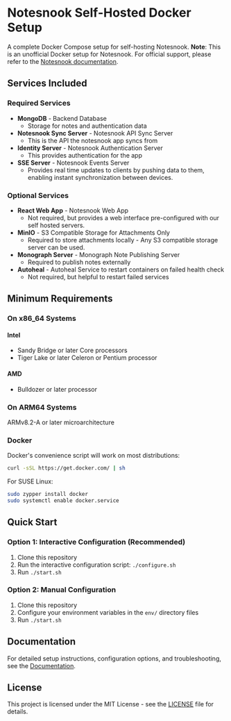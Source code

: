 # Notesnook Self-Hosted Docker Setup

A complete Docker Compose setup for self-hosting Notesnook.
**Note**: This is an unofficial Docker setup for Notesnook. For official support, please refer to the [Notesnook documentation](https://help.notesnook.com/).

## Services Included

### Required Services

- **MongoDB** - Backend Database
  - Storage for notes and authentication data
- **Notesnook Sync Server** - Notesnook API Sync Server
  - This is the API the notesnook app syncs from
- **Identity Server** - Notesnook Authentication Server
  - This provides authentication for the app
- **SSE Server** - Notesnook Events Server
  - Provides real time updates to clients by pushing data to them, enabling instant synchronization between devices.

### Optional Services

- **React Web App** - Notesnook Web App
  - Not required, but provides a web interface pre-configured with our self hosted servers.
- **MinIO** - S3 Compatible Storage for Attachments Only
  - Required to store attachments locally - Any S3 compatible storage server can be used.
- **Monograph Server** - Monograph Note Publishing Server
  - Required to publish notes externally
- **Autoheal** - Autoheal Service to restart containers on failed health check
  - Not required, but helpful to restart failed services

## Minimum Requirements

### On x86_64 Systems

#### Intel

- Sandy Bridge or later Core processors
- Tiger Lake or later Celeron or Pentium processor

#### AMD

- Bulldozer or later processor

### On ARM64 Systems

ARMv8.2-A or later microarchitecture

### Docker

Docker's convenience script will work on most distributions:

```bash
curl -sSL https://get.docker.com/ | sh
```

For SUSE Linux:

```bash
sudo zypper install docker
sudo systemctl enable docker.service
```

## Quick Start

### Option 1: Interactive Configuration (Recommended)

1. Clone this repository
2. Run the interactive configuration script: `./configure.sh`
3. Run `./start.sh`

### Option 2: Manual Configuration

1. Clone this repository
2. Configure your environment variables in the `env/` directory files
3. Run `./start.sh`

## Documentation

For detailed setup instructions, configuration options, and troubleshooting, see the [Documentation](./docs/README.md).

## License

This project is licensed under the MIT License - see the [LICENSE](LICENSE) file for details.
